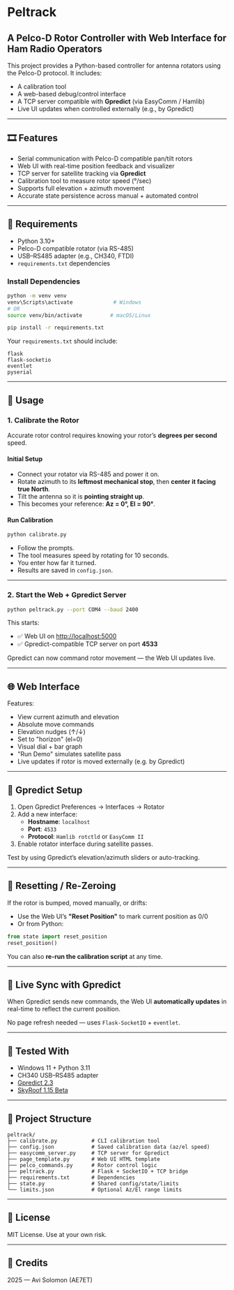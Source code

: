 # Peltrack

## A Pelco-D Rotor Controller with Web Interface for Ham Radio Operators

This project provides a Python-based controller for antenna rotators using the Pelco-D protocol. It includes:
- A calibration tool
- A web-based debug/control interface
- A TCP server compatible with **Gpredict** (via EasyComm / Hamlib)
- Live UI updates when controlled externally (e.g., by Gpredict)

---

## 🎞️ Features

- Serial communication with Pelco-D compatible pan/tilt rotors
- Web UI with real-time position feedback and visualizer
- TCP server for satellite tracking via **Gpredict**
- Calibration tool to measure rotor speed (°/sec)
- Supports full elevation + azimuth movement
- Accurate state persistence across manual + automated control

---

## 🔧 Requirements

- Python 3.10+
- Pelco-D compatible rotator (via RS-485)
- USB–RS485 adapter (e.g., CH340, FTDI)
- `requirements.txt` dependencies

### Install Dependencies

```bash
python -m venv venv
venv\Scripts\activate             # Windows
# OR
source venv/bin/activate         # macOS/Linux

pip install -r requirements.txt
```

Your `requirements.txt` should include:

```
flask
flask-socketio
eventlet
pyserial
```

---

## 🚀 Usage

### 1. Calibrate the Rotor

Accurate rotor control requires knowing your rotor’s **degrees per second** speed.

#### Initial Setup

- Connect your rotator via RS-485 and power it on.
- Rotate azimuth to its **leftmost mechanical stop**, then **center it facing true North**.
- Tilt the antenna so it is **pointing straight up**.
- This becomes your reference: **Az = 0°, El = 90°**.

#### Run Calibration

```bash
python calibrate.py
```

- Follow the prompts.
- The tool measures speed by rotating for 10 seconds.
- You enter how far it turned.
- Results are saved in `config.json`.

---

### 2. Start the Web + Gpredict Server

```bash
python peltrack.py --port COM4 --baud 2400
```

This starts:

- ✅ Web UI on [http://localhost:5000](http://localhost:5000)
- ✅ Gpredict-compatible TCP server on port **4533**

Gpredict can now command rotor movement — the Web UI updates live.

---

## 🌐 Web Interface

Features:
- View current azimuth and elevation
- Absolute move commands
- Elevation nudges (↑/↓)
- Set to "horizon" (el=0)
- Visual dial + bar graph
- "Run Demo" simulates satellite pass
- Live updates if rotor is moved externally (e.g. by Gpredict)

---

## 🛁 Gpredict Setup

1. Open Gpredict Preferences → Interfaces → Rotator
2. Add a new interface:
   - **Hostname**: `localhost`
   - **Port**: `4533`
   - **Protocol**: `Hamlib rotctld` or `EasyComm II`
3. Enable rotator interface during satellite passes.

Test by using Gpredict’s elevation/azimuth sliders or auto-tracking.

---

## 📜 Resetting / Re-Zeroing

If the rotor is bumped, moved manually, or drifts:

- Use the Web UI’s **"Reset Position"** to mark current position as 0/0
- Or from Python:

```python
from state import reset_position
reset_position()
```

You can also **re-run the calibration script** at any time.

---

## 🔁 Live Sync with Gpredict

When Gpredict sends new commands, the Web UI **automatically updates** in real-time to reflect the current position.

No page refresh needed — uses `Flask-SocketIO` + `eventlet`.

---

## 🧪 Tested With

- Windows 11 + Python 3.11
- CH340 USB–RS485 adapter
- [Gpredict 2.3](https://gpredict.oz9aec.net/)
- [SkyRoof 1.15 Beta](https://skyroof.org/)

---

## 📁 Project Structure

```
peltrack/
├── calibrate.py           # CLI calibration tool
├── config.json            # Saved calibration data (az/el speed)
├── easycomm_server.py     # TCP server for Gpredict
├── page_template.py       # Web UI HTML template
├── pelco_commands.py      # Rotor control logic
├── peltrack.py            # Flask + SocketIO + TCP bridge
├── requirements.txt       # Dependencies
├── state.py               # Shared config/state/limits
└── limits.json            # Optional Az/El range limits 
```

---

## 📌 License

MIT License. Use at your own risk.

---

## 🚀 Credits

2025 — Avi Solomon (AE7ET)
